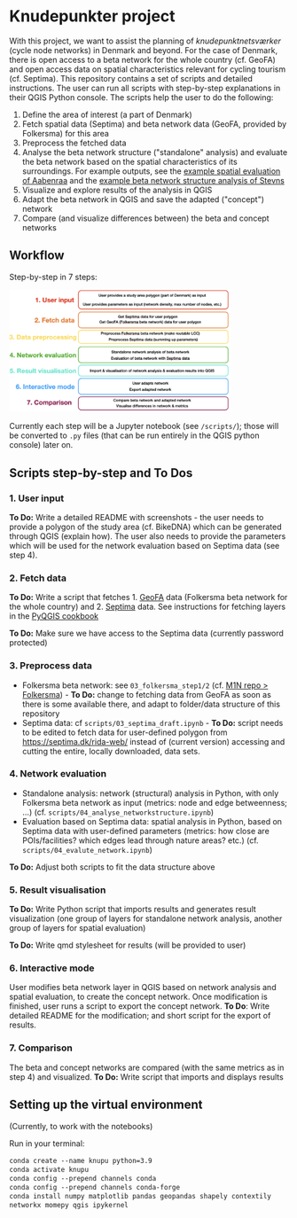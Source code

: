 # Knudepunkter project

With this project, we want to assist the planning of *knudepunktnetsværker* (cycle node networks) in Denmark and beyond. For the case of Denmark, there is open access to a beta network for the whole country (cf. GeoFA) and open access data on spatial characteristics relevant for cycling tourism (cf. Septima). This repository contains a set of scripts and detailed instructions. The user can run all scripts with step-by-step explanations in their QGIS Python console. The scripts help the user to do the following:

1. Define the area of interest (a part of Denmark)
2. Fetch spatial data (Septima) and beta network data (GeoFA, provided by Folkersma) for this area
3. Preprocess the fetched data
4. Analyse the beta network structure ("standalone" analysis) and evaluate the beta network based on the spatial characteristics of its surroundings. For example outputs, see the [example spatial evaluation of Aabenraa](https://docs.google.com/document/d/1EDlNlafMbcsxuD0dQE4fuGoUe9agLBOIXC2A8BgM9Q8/edit?usp=sharing) and the [example beta network structure analysis of Stevns](https://drive.google.com/file/d/1dLfnuzi2pgBQXU7zUHwXIr4hIx9o99s7/view?usp=sharing)
5. Visualize and explore results of the analysis in QGIS
6. Adapt the beta network in QGIS and save the adapted ("concept") network
7. Compare (and visualize differences between) the beta and concept networks

## Workflow

Step-by-step in 7 steps:

<p align="left">
<img src='images/workflow.png' width=400/>
</p>

Currently each step will be a Jupyter notebook (see `/scripts/`); those will be converted to `.py` files (that can be run entirely in the QGIS python console) later on.

## Scripts step-by-step and To Dos

### 1. User input

**To Do:** Write a detailed README with screenshots - the user needs to provide a polygon of the study area (cf. BikeDNA) which can be generated through QGIS (explain how). The user also needs to provide the parameters which will be used for the network evaluation based on Septima data (see step 4).

### 2. Fetch data

**To Do:** Write a script that fetches 1. [GeoFA](https://www.geodanmark.dk/home/vejledninger/geofa/hent-geofa/) data (Folkersma beta network for the whole country) and 2. [Septima](https://septima.dk/rida-web/) data. See instructions for fetching layers in the [PyQGIS cookbook](https://docs.qgis.org/testing/en/docs/pyqgis_developer_cookbook/loadlayer.html)

**To Do:** Make sure we have access to the Septima data (currently password protected)

### 3. Preprocess data

* Folkersma beta network: see `03_folkersma_step1/2` (cf. [M1N repo > Folkersma](https://github.com/anastassiavybornova/M1N/tree/master/scripts_python/folkersma)) - **To Do:** change to fetching data from GeoFA as soon as there is some available there, and adapt to folder/data structure of this repository
* Septima data: cf `scripts/03_septima_draft.ipynb` - **To Do:** script needs to be edited to fetch data for user-defined polygon from https://septima.dk/rida-web/ instead of (current version) accessing and cutting the entire, locally downloaded, data sets.

### 4. Network evaluation

* Standalone analysis: network (structural) analysis in Python, with only Folkersma beta network as input (metrics: node and edge betweenness; ...) (cf. `scripts/04_analyse_networkstructure.ipynb`) 
* Evaluation based on Septima data: spatial analysis in Python, based on Septima data with user-defined parameters (metrics: how close are POIs/facilities? which edges lead through nature areas? etc.) (cf. `scripts/04_evalute_network.ipynb`)

**To Do:** Adjust both scripts to fit the data structure above

### 5. Result visualisation

**To Do:** Write Python script that imports results and generates result visualization (one group of layers for standalone network analysis, another group of layers for spatial evaluation)

**To Do:** Write qmd stylesheet for results (will be provided to user)

### 6. Interactive mode

User modifies beta network layer in QGIS based on network analysis and spatial evaluation, to create the concept network. Once modification is finished, user runs a script to export the concept network. **To Do**: Write detailed README for the modification; and short script for the export of results.

### 7. Comparison

The beta and concept networks are compared (with the same metrics as in step 4) and visualized. **To Do:** Write script that imports and displays results

## Setting up the virtual environment

(Currently, to work with the notebooks)

Run in your terminal:
```
conda create --name knupu python=3.9
conda activate knupu
conda config --prepend channels conda
conda config --prepend channels conda-forge
conda install numpy matplotlib pandas geopandas shapely contextily networkx momepy qgis ipykernel
```